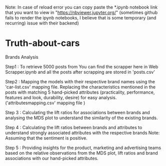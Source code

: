 
Note: In case of reload error you can copy paste the *.ipynb notebook link that you want to view in "https://nbviewer.jupyter.org/"
(sometimes github fails to render the ipynb notebooks, I believe that is some temporary (and recurring) issue with their backend)

# Truth-about-cars
Brands Analysis

Step1 : To retrieve 5000 posts from 
You can find the scrapper here in Web Scrapper.ipynb and all the posts after scrapping are stored in 'posts.csv'

Step2 : Mapping the models with their respective brand names using the 'car-list.csv' mapping file. 
Replacing the characteristics mentioned in the posts with matching 5 hand-picked attributes (practicality, performance, features and look, durability, desire)
for easy analysis. ('attributesmapping.csv' mapping file )

Step 3 : Calculating the lift ratios for associations between brands and analysing the MDS plot to understand the similarity of the 
existing brands.

Step 4 : Calculating the lift ratios between brands and attributes to understand strongly associated attributes with the respective brands 
Note: Assuming that the sentiment is positive.

Step 5 : Providing insights for the product, marketing and advertising teams based on the relative observations from the MDS plot, lift ratios and brand associations 
with our hand-picked attributes.

